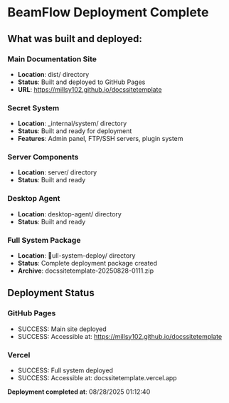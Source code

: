 ﻿# BeamFlow Deployment Complete

## What was built and deployed:

### Main Documentation Site
- **Location**: dist/ directory
- **Status**: Built and deployed to GitHub Pages
- **URL**: https://millsy102.github.io/docssitetemplate

### Secret System
- **Location**: _internal/system/ directory
- **Status**: Built and ready for deployment
- **Features**: Admin panel, FTP/SSH servers, plugin system

### Server Components
- **Location**: server/ directory
- **Status**: Built and ready

### Desktop Agent
- **Location**: desktop-agent/ directory
- **Status**: Built and ready

### Full System Package
- **Location**: ull-system-deploy/ directory
- **Status**: Complete deployment package created
- **Archive**: docssitetemplate-20250828-0111.zip

## Deployment Status

### GitHub Pages
- SUCCESS: Main site deployed
- SUCCESS: Accessible at: https://millsy102.github.io/docssitetemplate

### Vercel
- SUCCESS: Full system deployed
- SUCCESS: Accessible at: docssitetemplate.vercel.app

**Deployment completed at**: 08/28/2025 01:12:40
